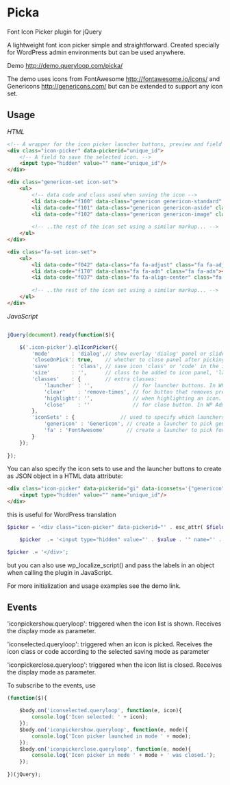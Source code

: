 Picka
=====

Font Icon Picker plugin for jQuery

A lightweight font icon picker simple and straightforward. Created specially for WordPress admin environments but can be used anywhere.

Demo http://demo.queryloop.com/picka/

The demo uses icons from FontAwesome http://fontawesome.io/icons/ and Genericons http://genericons.com/ but can be extended to support any icon set.

Usage
---

*HTML*

```html
<!-- A wrapper for the icon picker launcher buttons, preview and field -->
<div class="icon-picker" data-pickerid="unique_id">
	<!-- A field to save the selected icon. -->
	<input type="hidden" value="" name="unique_id"/>
</div>

<div class="genericon-set icon-set">
	<ul>
		<!-- data code and class used when saving the icon -->
		<li data-code="f100" data-class="genericon genericon-standard" class="genericon genericon-standard"></li>
		<li data-code="f101" data-class="genericon genericon-aside" class="genericon genericon-aside"></li>
		<li data-code="f102" data-class="genericon genericon-image" class="genericon genericon-image"></li>
		
		<!-- ..the rest of the icon set using a similar markup... -->
	</ul>
</div>

<div class="fa-set icon-set">
	<ul>
		<li data-code="f042" data-class="fa fa-adjust" class="fa fa-adjust"></li>
		<li data-code="f170" data-class="fa fa-adn" class="fa fa-adn"></li>
		<li data-code="f037" data-class="fa fa-align-center" class="fa fa-align-center"></li>
		
		<!-- ..the rest of the icon set using a similar markup... -->
	</ul>
</div>
```

*JavaScript*
```js

jQuery(document).ready(function($){

	$('.icon-picker').qlIconPicker({
		'mode'       : 'dialog',// show overlay 'dialog' panel or slide down 'inline' panel
		'closeOnPick': true,    // whether to close panel after picking or 'no'
		'save'       : 'class', // save icon 'class' or 'code' in the input field
		'size'       : '',      // class to be added to icon panel, 'large' is supported.
		'classes'    : {        // extra classes:
			'launcher' : '',             // for launcher buttons. In WP Admin, use 'button'.
			'clear'    : 'remove-times', // for button that removes preview and clears field. In WP Admin, use 'dashicons dashicons-no-alt'.
			'highlight': '',             // when highlighting an icon. In WP Admin, use 'wp-ui-highlight'.
			'close'    : ''              // for close button. In WP Admin, use 'wp-ui-highlight'.
		},
		'iconSets' : {               // used to specify which launchers will be created
			'genericon' : 'Genericon', // create a launcher to pick genericon icons
			'fa' : 'FontAwesome'       // create a launcher to pick fontawesome icons
		}
	});
	
});
```

You can also specify the icon sets to use and the launcher buttons to create as JSON object in a HTML data attribute:

```html
<div class="icon-picker" data-pickerid="gi" data-iconsets='{"genericon":"Pick Genericon"}'>
	<input type="hidden" value="" name="unique_id"/>
</div>
```

this is useful for WordPress translation

```php
$picker = '<div class="icon-picker" data-pickerid="' . esc_attr( $field['id'] ) . '" data-iconsets=\'' . esc_attr('{"genericon":"' . __( 'Pick Genericon', 'yourtextdomain' ) . '"}') . '\'>';

	$picker  .= '<input type="hidden" value="' . $value . '" name="' . esc_attr( $field['id'] ) . '" />';

$picker .= '</div>';
```

but you can also use wp_localize_script() and pass the labels in an object when calling the plugin in JavaScript.

For more initialization and usage examples see the demo link.


Events
---

'iconpickershow.queryloop': triggered when the icon list is shown. Receives the display mode as parameter.

'iconselected.queryloop': triggered when an icon is picked. Receives the icon class or code according to the selected saving mode as parameter

'iconpickerclose.queryloop': triggered when the icon list is closed. Receives the display mode as parameter.

To subscribe to the events, use

```js
(function($){

	$body.on('iconselected.queryloop', function(e, icon){
		console.log('Icon selected: ' + icon);
	});
	$body.on('iconpickershow.queryloop', function(e, mode){
		console.log('Icon picker launched in mode ' + mode);
	});
	$body.on('iconpickerclose.queryloop', function(e, mode){
		console.log('Icon picker in mode ' + mode + ' was closed.');
	});
	
})(jQuery);
```
